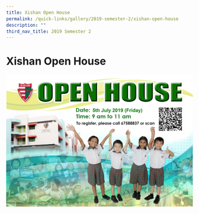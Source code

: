 ```yaml
---
title: Xishan Open House
permalink: /quick-links/gallery/2019-semester-2/xishan-open-house
description: ""
third_nav_title: 2019 Semester 2
---
```

# **Xishan Open House**

![](/images/Open%20House%20Pamphlet.jpg)